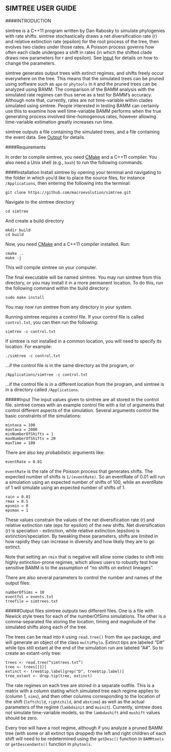 ## SIMTREE USER GUIDE
####INTRODUCTION

simtree is a C++11 program written by Dan Rabosky to simulate phylogenies with rate shifts. simtree stochastically draws a net diversification rate (r) and relative extinction rate (epsilon) for the root process of the tree, then evolves two clades under those rates. A Poisson process governs how often each clade undergoes a shift in rates (in which the shifted clade draws new parameters for r and epsilon). See [Input](#input) for details on how to change the parameters.

simtree generates output trees with extinct regimes, and shifts freely occur everywhere on the tree. This means that the simulated trees can be pruned using software such as `ape` or `phytools` in `R` and the pruned trees can be analyzed using BAMM. The comparison of the BAMM analysis with the simulated rate regimes can thus serve as a test for BAMM’s accuracy. Although note that, currently, rates are not time-variable within clades simulated using simtree. People interested in testing BAMM can certainly use this to examine how well time-variable BAMM performs when the true generating process involved time-homogenous rates, however allowing time-variable estimation greatly increases run time.

simtree outputs a file containing the simulated trees, and a file containing the event data. See [Output](#output) for details.

####Requirements

In order to compile simtree, you need [CMake](http://www.cmake.org) and a C++11 compiler. You also need a Unix shell (e.g., `bash`) to run the following commands.


####Installation
Install simtree by opening your terminal and navigating to the folder in which you’d like to place the source files, for instance `/Applications`, then entering the following into the terminal:

	git clone https://github.com/macroevolution/simtree.git

Navigate to the simtree directory

	cd simtree

And create a build directory

	mkdir build
	cd build

Now, you need [CMake](https://cmake.org/) and a C++11 compiler installed. Run:

	cmake ..
	make -j

This will compile simtree on your computer.

The final executable will be named simtree. You may run simtree from this directory, or you may install it in a more permanent location. To do this, run the following command within the build directory:

	sudo make install
	
You may now run simtree from any directory in your system.

Running simtree requires a control file. If your control file is called `control.txt`, you can then run the following:

	simtree -c control.txt

If simtree is not installed in a common location, you will need to specify its location. For example:

	./simtree -c control.txt

...if the control file is in the same directory as the program, or
	
	/Applications/simtree -c control.txt

...if the control file is in a different location from the program, and simtree is in a directory called `/Applications`.


#####Input<a name="input"></a>
The input values given to simtree are all stored in the control file. simtree comes with an example control file with a list of arguments that control different aspects of the simulation. Several arguments control the basic constraints of the simulations:

	mintaxa = 100
	maxtaxa = 2000
	minNumberOfShifts = 1
	maxNumberOfShifts = 20
	maxTime = 100

There are also key probabilistic arguments like:

	eventRate = 0.01

`eventRate` is the rate of the Poisson process that generates shifts. The expected number of shifts is `1/(eventRate)`. So an eventRate of 0.01 will run a simulation using an expected number of shifts of 100, while an eventRate of 1 will simulate using an expected number of shifts of 1.

	rain = 0.01
	rmax = 0.5
	epsmin = 0
	epsmax = 1

These values constrain the values of the net diversification rate (r) and relative extinction rate (eps for epsilon) of the new shifts. Net diversification (r) is speciation - extinction, while relative extinction (epsilon) is extinction/speciation. By tweaking these parameters, shifts are limited in how rapidly they can increase in diversity and how likely they are to go extinct.

Note that setting an `rmin` that is negative will allow some clades to shift into highly extinction-prone regimes, which allows users to robustly test how sensitive BAMM is to the assumption of “no shifts on extinct lineages”.

There are also several parameters to control the number and names of the output files:

	numberOfSims = 10
	eventful = events.txt
	treefile = simtrees.txt

#####Output files<a name="output"></a>
simtree outputs two different files. One is a file with Newick style trees for each of the numberOfSims simulations. The other is a comma-separated file storing the location, timing and magnitude of the simulated shifts along each of the tree.

The trees can be read into `R` using `read.tree()` from the `ape` package, and will generate an object of the class `multiPhylo`. Extinct tips are labeled “D#” while tips still extant at the end of the simulation run are labeled “A#”. So to create an extant-only tree:

	trees <- read.tree(“simtrees.txt”)
	tree <- trees[[1]]
	extinct <- tree$tip.label[grep("D", tree$tip.label)]
	tree_extant <- drop.tip(tree, extinct)

The rate regimes on each tree are stored in a separate outfile. This is a matrix with a column stating which simulated tree each regime applies to (column 1, `sims`), and then other columns corresponding to the location of the shift (`leftchild`, `rightchild`, and `abstime`) as well as the actual parameters of the regime (`lambdainit` and `muinit`). Currently, simtree does not simulate time-variable models, so the `lambdashift` and `mushift` values should be zero.

Every tree will have a root regime, although if you analyze a pruned BAMM tree (with some or all extinct tips dropped) the left and right children of each shift will need to be redetermined using the `getDesc()` function in `BAMMtools` or `getDescendants()` function in `phytools`.

